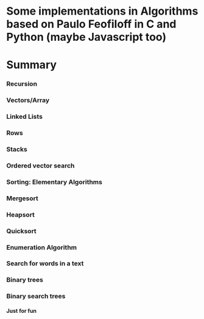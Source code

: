 # Some implementations in Algorithms based on Paulo Feofiloff in C and Python (maybe Javascript too)



# Summary


### Recursion
### Vectors/Array
### Linked Lists
### Rows
### Stacks
### Ordered vector search
### Sorting: Elementary Algorithms
### Mergesort
### Heapsort
### Quicksort
### Enumeration Algorithm
### Search for words in a text
### Binary trees
### Binary search trees










#### Just for fun
